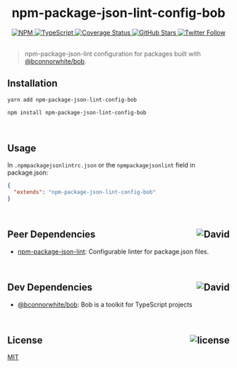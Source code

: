 <div align="center">
  <h1>npm-package-json-lint-config-bob</h1>
  <a href="https://npmjs.com/package/npm-package-json-lint-config-bob">
    <img alt="NPM" src="https://img.shields.io/npm/v/npm-package-json-lint-config-bob.svg">
  </a>
  <a href="https://github.com/bconnorwhite/npm-package-json-lint-config-bob">
    <img alt="TypeScript" src="https://img.shields.io/github/languages/top/bconnorwhite/npm-package-json-lint-config-bob.svg">
  </a>
  <a href="https://coveralls.io/github/bconnorwhite/npm-package-json-lint-config-bob?branch=master">
    <img alt="Coverage Status" src="https://coveralls.io/repos/github/bconnorwhite/npm-package-json-lint-config-bob/badge.svg?branch=master">
  </a>
  <a href="https://github.com/bconnorwhite/npm-package-json-lint-config-bob">
    <img alt="GitHub Stars" src="https://img.shields.io/github/stars/bconnorwhite/npm-package-json-lint-config-bob?label=Stars%20Appreciated%21&style=social">
  </a>
  <a href="https://twitter.com/bconnorwhite">
    <img alt="Twitter Follow" src="https://img.shields.io/twitter/follow/bconnorwhite.svg?label=%40bconnorwhite&style=social">
  </a>
</div>

<br />

> npm-package-json-lint configuration for packages built with [@bconnorwhite/bob](https://www.npmjs.com/package/@bconnorwhite/bob).

## Installation

```sh
yarn add npm-package-json-lint-config-bob
```

```sh
npm install npm-package-json-lint-config-bob
```

<br />

## Usage

In `.npmpackagejsonlintrc.json` or the `npmpackagejsonlint` field in package.json:

```json
{
  "extends": "npm-package-json-lint-config-bob"
}
```

<br />

<h2>Peer Dependencies<img align="right" alt="David" src="https://img.shields.io/david/peer/bconnorwhite/npm-package-json-lint-config-bob.svg"></h2>

- [npm-package-json-lint](https://www.npmjs.com/package/npm-package-json-lint): Configurable linter for package.json files.

<br />

<h2>Dev Dependencies<img align="right" alt="David" src="https://img.shields.io/david/dev/bconnorwhite/npm-package-json-lint-config-bob.svg"></h2>

- [@bconnorwhite/bob](https://www.npmjs.com/package/@bconnorwhite/bob): Bob is a toolkit for TypeScript projects

<br />

<h2>License <img align="right" alt="license" src="https://img.shields.io/npm/l/npm-package-json-lint-config-bob.svg"></h2>

[MIT](https://opensource.org/licenses/MIT)
